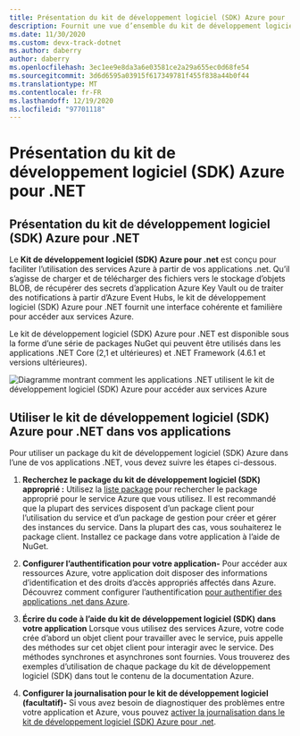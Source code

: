 ```yaml
---
title: Présentation du kit de développement logiciel (SDK) Azure pour .NET
description: Fournit une vue d’ensemble du kit de développement logiciel (SDK) Azure pour .NET et des étapes de base pour utiliser le kit de développement logiciel (SDK) dans une application .NET
ms.date: 11/30/2020
ms.custom: devx-track-dotnet
ms.author: daberry
author: daberry
ms.openlocfilehash: 3ec1ee9e8da3a6e03581ce2a29a655ec0d68fe54
ms.sourcegitcommit: 3d6d6595a03915f617349781f455f838a44b0f44
ms.translationtype: MT
ms.contentlocale: fr-FR
ms.lasthandoff: 12/19/2020
ms.locfileid: "97701118"
---
```

# <a name="azure-sdk-for-net-overview"></a>Présentation du kit de développement logiciel (SDK) Azure pour .NET

## <a name="what-is-the-azure-sdk-for-net"></a>Présentation du kit de développement logiciel (SDK) Azure pour .NET

Le **Kit de développement logiciel (SDK) Azure pour .net** est conçu pour faciliter l’utilisation des services Azure à partir de vos applications .net.  Qu’il s’agisse de charger et de télécharger des fichiers vers le stockage d’objets BLOB, de récupérer des secrets d’application Azure Key Vault ou de traiter des notifications à partir d’Azure Event Hubs, le kit de développement logiciel (SDK) Azure pour .NET fournit une interface cohérente et familière pour accéder aux services Azure.  

Le kit de développement logiciel (SDK) Azure pour .NET est disponible sous la forme d’une série de packages NuGet qui peuvent être utilisés dans les applications .NET Core (2,1 et ultérieures) et .NET Framework (4.6.1 et versions ultérieures).

![Diagramme montrant comment les applications .NET utilisent le kit de développement logiciel (SDK) Azure pour accéder aux services Azure](./media/azure-sdk-for-dotnet-overview.png)

## <a name="use-the-azure-sdk-for-net-in-your-applications"></a>Utiliser le kit de développement logiciel (SDK) Azure pour .NET dans vos applications

Pour utiliser un package du kit de développement logiciel (SDK) Azure dans l’une de vos applications .NET, vous devez suivre les étapes ci-dessous.

1. **Recherchez le package du kit de développement logiciel (SDK) approprié :** Utilisez la [liste package](../packages.md) pour rechercher le package approprié pour le service Azure que vous utilisez.  Il est recommandé que la plupart des services disposent d’un package client pour l’utilisation du service et d’un package de gestion pour créer et gérer des instances du service.  Dans la plupart des cas, vous souhaiterez le package client.  Installez ce package dans votre application à l’aide de NuGet.

2. **Configurer l’authentification pour votre application-** Pour accéder aux ressources Azure, votre application doit disposer des informations d’identification et des droits d’accès appropriés affectés dans Azure.  Découvrez comment configurer l’authentification [pour authentifier des applications .net dans Azure](../authentication.md).

3. **Écrire du code à l’aide du kit de développement logiciel (SDK) dans votre application** Lorsque vous utilisez des services Azure, votre code crée d’abord un objet client pour travailler avec le service, puis appelle des méthodes sur cet objet client pour interagir avec le service.  Des méthodes synchrones et asynchrones sont fournies.  Vous trouverez des exemples d’utilisation de chaque package du kit de développement logiciel (SDK) dans tout le contenu de la documentation Azure.

4. **Configurer la journalisation pour le kit de développement logiciel (facultatif)-** Si vous avez besoin de diagnostiquer des problèmes entre votre application et Azure, vous pouvez [activer la journalisation dans le kit de développement logiciel (SDK) Azure pour .net](./logging.md).
